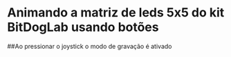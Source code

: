 # Animando a matriz de leds 5x5 do kit BitDogLab usando botões
##Ao pressionar o joystick o modo de gravação é ativado
